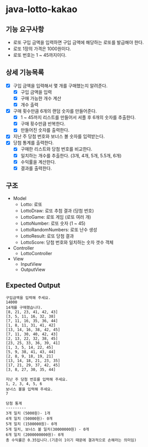 # java-lotto-kakao

## 기능 요구사항
* 로또 구입 금액을 입력하면 구입 금액에 해당하는 로또를 발급해야 한다.
* 로또 1장의 가격은 1000원이다.
* 로또 번호는 1 ~ 45까지이다.

## 상세 기능목록
- [x] 구입 금액을 입력해서 몇 개를 구매했는지 알려준다.
  - [x] 구입 금액을 입력
  - [x] 구매 가능한 개수 계산
  - [x] 개수 출력
- [x] 구매 횟수만큼 6개의 랜덤 숫자를 만들어준다.
  - [x] 1 ~ 45까지 리스트를 만들어서 셔플 후 6개의 숫자를 추출한다.
  - [x] 구매 횟수만큼 반복한다.
  - [x] 만들어진 숫자를 출력한다.
- [x] 지난 주 당첨 번호와 보너스 볼 숫자를 입력받는다.
- [x] 당첨 통계를 출력한다.
  - [x] 구매한 리스트와 당첨 번호를 비교한다.
  - [x] 일치하는 개수를 추출한다. (3개, 4개, 5개, 5.5개, 6개)
  - [x] 수익률을 계산한다.
  - [x] 결과를 출력한다.

## 구조
* Model
  * Lotto: 로또
  * LottoDraw: 로또 추첨 결과 (당첨 번호)
  * LottoGame: 로또 게임 (로또 여러 개)
  * LottoNumber: 로또 숫자 (1 ~ 45)
  * LottoRandomNumbers: 로또 난수 생성
  * LottoResult: 로또 당첨 결과
  * LottoScore: 당첨 번호와 일치하는 숫자 갯수 객체
* Controller
  * LottoController
* View
  * InputView
  * OutputView

## Expected Output
```
구입금액을 입력해 주세요.
14000
14개를 구매했습니다.
[8, 21, 23, 41, 42, 43]
[3, 5, 11, 16, 32, 38]
[7, 11, 16, 35, 36, 44]
[1, 8, 11, 31, 41, 42]
[13, 14, 16, 38, 42, 45]
[7, 11, 30, 40, 42, 43]
[2, 13, 22, 32, 38, 45]
[23, 25, 33, 36, 39, 41]
[1, 3, 5, 14, 22, 45]
[5, 9, 38, 41, 43, 44]
[2, 8, 9, 18, 19, 21]
[13, 14, 18, 21, 23, 35]
[17, 21, 29, 37, 42, 45]
[3, 8, 27, 30, 35, 44]

지난 주 당첨 번호를 입력해 주세요.
1, 2, 3, 4, 5, 6
보너스 볼을 입력해 주세요.
7

당첨 통계
---------
3개 일치 (5000원)- 1개
4개 일치 (50000원)- 0개
5개 일치 (1500000원)- 0개
5개 일치, 보너스 볼 일치(30000000원) - 0개
6개 일치 (2000000000원)- 0개
총 수익률은 0.35입니다.(기준이 1이기 때문에 결과적으로 손해라는 의미임)
```